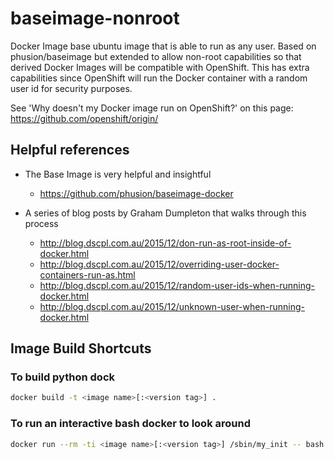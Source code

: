 # baseimage-nonroot
Docker Image base ubuntu image that is able to run as any user.  Based on phusion/baseimage but extended to allow non-root capabilities so that
derived Docker Images will be compatible with OpenShift.  This has extra capabilities since OpenShift will run the Docker container with a 
random user id for security purposes.

See 'Why doesn't my Docker image run on OpenShift?' on this page: https://github.com/openshift/origin/

## Helpful references

* The Base Image is very helpful and insightful
  * https://github.com/phusion/baseimage-docker

* A series of blog posts by Graham Dumpleton that walks through this process
  * http://blog.dscpl.com.au/2015/12/don-run-as-root-inside-of-docker.html
  * http://blog.dscpl.com.au/2015/12/overriding-user-docker-containers-run-as.html
  * http://blog.dscpl.com.au/2015/12/random-user-ids-when-running-docker.html
  * http://blog.dscpl.com.au/2015/12/unknown-user-when-running-docker.html

## Image Build Shortcuts

### To build python dock

```sh
docker build -t <image name>[:<version tag>] .
```

### To run an interactive bash docker to look around
```sh
docker run --rm -ti <image name>[:<version tag>] /sbin/my_init -- bash -l
```
